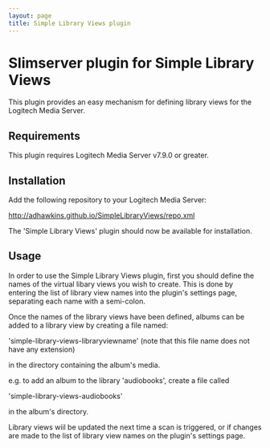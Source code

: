 ```yaml
---
layout: page
title: Simple Library Views plugin
---
```


Slimserver plugin for Simple Library Views
==========================================

This plugin provides an easy mechanism for defining library views for the
Logitech Media Server.

Requirements
------------

This plugin requires Logitech Media Server v7.9.0 or greater.

Installation
------------

Add the following repository to your Logitech Media Server:

http://adhawkins.github.io/SimpleLibraryViews/repo.xml

The 'Simple Library Views' plugin should now be available for installation.

Usage
-----

In order to use the Simple Library Views plugin, first you should define the names of the virtual libary views you wish to create. This is done by entering the list of library view names into the plugin's settings page, separating each name with a semi-colon.

Once the names of the library views have been defined, albums can be added to a library view by creating a file named:

'simple-library-views-libraryviewname' (note that this file name does not have any extension)

in the directory containing the album's media.

e.g. to add an album to the library 'audiobooks', create a file called

'simple-library-views-audiobooks'

in the album's directory.

Library views wiil be updated the next time a scan is triggered, or if changes are made to the list of library view names on the plugin's settings page.


